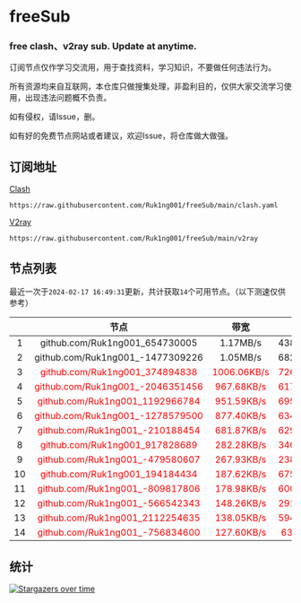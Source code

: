 # freeSub
### free clash、v2ray sub. Update at anytime.

订阅节点仅作学习交流用，用于查找资料，学习知识，不要做任何违法行为。

所有资源均来自互联网，本仓库只做搜集处理，非盈利目的，仅供大家交流学习使用，出现违法问题概不负责。

如有侵权，请Issue，删。

如有好的免费节点网站或者建议，欢迎Issue，将仓库做大做强。

## 订阅地址
[Clash](https://raw.githubusercontent.com/Ruk1ng001/freeSub/main/clash.yaml)
```
https://raw.githubusercontent.com/Ruk1ng001/freeSub/main/clash.yaml
```
[V2ray](https://raw.githubusercontent.com/Ruk1ng001/freeSub/main/v2ray)
```
https://raw.githubusercontent.com/Ruk1ng001/freeSub/main/v2ray
```

## 节点列表

最近一次于`2024-02-17 16:49:31`更新，共计获取`14`个可用节点。（以下测速仅供参考）

|  | 节点 | 带宽 | 延迟 |
|:-:|:--:|:--:|:--:|
 | 1 | github.com/Ruk1ng001_654730005 | 1.17MB/s | 438.00ms |
 | 2 | github.com/Ruk1ng001_-1477309226 | 1.05MB/s | 682.00ms |
 | 3 | <font color=red>github.com/Ruk1ng001_374894838</font> | <font color=red>1006.06KB/s</font> | <font color=red>726.00ms</font> |
 | 4 | <font color=red>github.com/Ruk1ng001_-2046351456</font> | <font color=red>967.68KB/s</font> | <font color=red>617.00ms</font> |
 | 5 | <font color=red>github.com/Ruk1ng001_1192966784</font> | <font color=red>951.59KB/s</font> | <font color=red>695.00ms</font> |
 | 6 | <font color=red>github.com/Ruk1ng001_-1278579500</font> | <font color=red>877.40KB/s</font> | <font color=red>634.00ms</font> |
 | 7 | <font color=red>github.com/Ruk1ng001_-210188454</font> | <font color=red>681.87KB/s</font> | <font color=red>629.00ms</font> |
 | 8 | <font color=red>github.com/Ruk1ng001_917828689</font> | <font color=red>282.28KB/s</font> | <font color=red>340.00ms</font> |
 | 9 | <font color=red>github.com/Ruk1ng001_-479580607</font> | <font color=red>267.93KB/s</font> | <font color=red>238.00ms</font> |
 | 10 | <font color=red>github.com/Ruk1ng001_194184434</font> | <font color=red>187.62KB/s</font> | <font color=red>675.00ms</font> |
 | 11 | <font color=red>github.com/Ruk1ng001_-809817806</font> | <font color=red>178.98KB/s</font> | <font color=red>600.00ms</font> |
 | 12 | <font color=red>github.com/Ruk1ng001_-566542343</font> | <font color=red>148.26KB/s</font> | <font color=red>291.00ms</font> |
 | 13 | <font color=red>github.com/Ruk1ng001_2112254635</font> | <font color=red>138.05KB/s</font> | <font color=red>594.00ms</font> |
 | 14 | <font color=red>github.com/Ruk1ng001_-756834600</font> | <font color=red>127.60KB/s</font> | <font color=red>63.00ms</font> |


## 统计

[![Stargazers over time](https://starchart.cc/Ruk1ng001/freeSub.svg)](https://starchart.cc/Ruk1ng001/freeSub)